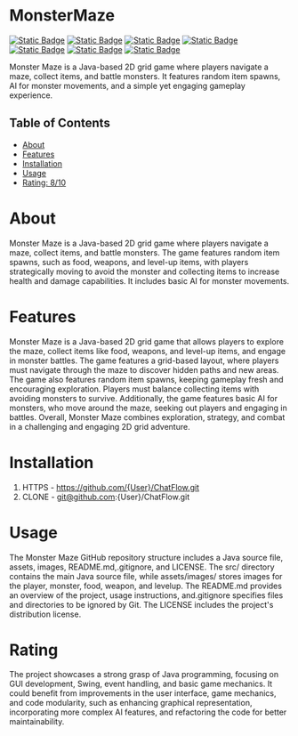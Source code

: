 # MonsterMaze

[![Static Badge](https://img.shields.io/badge/java-brightgreen)](https://docs.oracle.com/javase/8/docs/api/java/lang/package-summary.html)
[![Static Badge](https://img.shields.io/badge/swing-yellow)](https://docs.oracle.com/javase/8/docs/api/javax/swing/package-summary.html)
[![Static Badge](https://img.shields.io/badge/timer-blue)](https://docs.oracle.com/javase/8/docs/api/java/util/Timer.html)
[![Static Badge](https://img.shields.io/badge/awt-orange)](https://docs.oracle.com/javase/8/docs/api/java/awt/package-summary.html)
[![Static Badge](https://img.shields.io/badge/sql-time-red)](https://docs.oracle.com/javase/8/docs/api/java/sql/Time.html)
[![Static Badge](https://img.shields.io/badge/random-purple)](https://docs.oracle.com/javase/8/docs/api/java/util/Random.html)
[![Static Badge](https://img.shields.io/badge/ArrayList-pink)](https://docs.oracle.com/javase/8/docs/api/java/util/ArrayList.html)

Monster Maze is a Java-based 2D grid game where players navigate a maze, collect items, and battle monsters. It features random item spawns, AI for monster movements, and a simple yet engaging gameplay experience.

## Table of Contents

- [About](#about)
- [Features](#features)
- [Installation](#installation)
- [Usage](#usage)
- [Rating: 8/10](#Rating)

# About

Monster Maze is a Java-based 2D grid game where players navigate a maze, collect items, and battle monsters. The game features random item spawns, such as food, weapons, and level-up items, with players strategically moving to avoid the monster and collecting items to increase health and damage capabilities. It includes basic AI for monster movements.

# Features

Monster Maze is a Java-based 2D grid game that allows players to explore the maze, collect items like food, weapons, and level-up items, and engage in monster battles. The game features a grid-based layout, where players must navigate through the maze to discover hidden paths and new areas. The game also features random item spawns, keeping gameplay fresh and encouraging exploration. Players must balance collecting items with avoiding monsters to survive. Additionally, the game features basic AI for monsters, who move around the maze, seeking out players and engaging in battles. Overall, Monster Maze combines exploration, strategy, and combat in a challenging and engaging 2D grid adventure.

# Installation

1) HTTPS - https://github.com/{User}/ChatFlow.git
2) CLONE - git@github.com:{User}/ChatFlow.git

# Usage

The Monster Maze GitHub repository structure includes a Java source file, assets, images, README.md,.gitignore, and LICENSE. The src/ directory contains the main Java source file, while assets/images/ stores images for the player, monster, food, weapon, and levelup. The README.md provides an overview of the project, usage instructions, and.gitignore specifies files and directories to be ignored by Git. The LICENSE includes the project's distribution license.

# Rating

The project showcases a strong grasp of Java programming, focusing on GUI development, Swing, event handling, and basic game mechanics. It could benefit from improvements in the user interface, game mechanics, and code modularity, such as enhancing graphical representation, incorporating more complex AI features, and refactoring the code for better maintainability.
